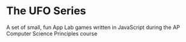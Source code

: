 # The UFO Series

A set of small, fun App Lab games written in JavaScript during the AP Computer Science Principles course
